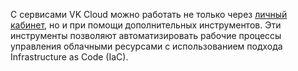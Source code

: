 С сервисами VK Cloud можно работать не только через [личный кабинет](/ru/base/account), но и при помощи дополнительных инструментов. Эти инструменты позволяют автоматизировать рабочие процессы управления облачными ресурсами с использованием подхода Infrastructure as Code (IaC).